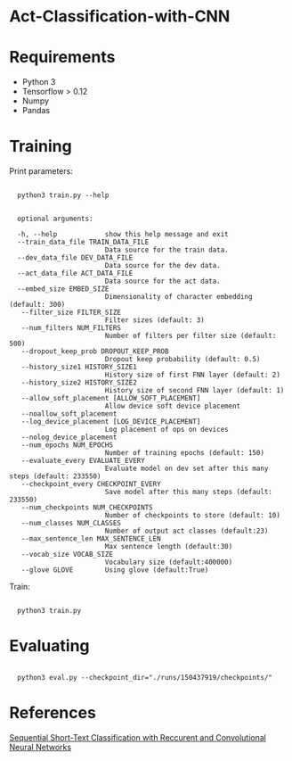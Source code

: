 # Act-Classification-with-CNN

Requirements
============
* Python 3
* Tensorflow > 0.12
* Numpy
* Pandas

Training
=========
Print parameters:
<pre><code>
  python3 train.py --help
</code></pre>
<pre><code>
  optional arguments:

  -h, --help            show this help message and exit
  --train_data_file TRAIN_DATA_FILE
 	                    Data source for the train data.
  --dev_data_file DEV_DATA_FILE
                        Data source for the dev data.
  --act_data_file ACT_DATA_FILE
                        Data source for the act data.
  --embed_size EMBED_SIZE
                        Dimensionality of character embedding (default: 300)
   --filter_size FILTER_SIZE
                        Filter sizes (default: 3)
   --num_filters NUM_FILTERS
                        Number of filters per filter size (default: 500)
   --dropout_keep_prob DROPOUT_KEEP_PROB
                        Dropout keep probability (default: 0.5)
   --history_size1 HISTORY_SIZE1
                        History size of first FNN layer (default: 2)
   --history_size2 HISTORY_SIZE2
                        History size of second FNN layer (default: 1)
   --allow_soft_placement [ALLOW_SOFT_PLACEMENT]
                        Allow device soft device placement
   --noallow_soft_placement
   --log_device_placement [LOG_DEVICE_PLACEMENT]
                        Log placement of ops on devices
   --nolog_device_placement
   --num_epochs NUM_EPOCHS
                        Number of training epochs (default: 150)
   --evaluate_every EVALUATE_EVERY
                        Evaluate model on dev set after this many steps (default: 233550)
   --checkpoint_every CHECKPOINT_EVERY
                        Save model after this many steps (default: 233550)
   --num_checkpoints NUM_CHECKPOINTS
                        Number of checkpoints to store (default: 10)
   --num_classes NUM_CLASSES
                        Number of output act classes (default:23)
   --max_sentence_len MAX_SENTENCE_LEN
                        Max sentence length (default:30)
   --vocab_size VOCAB_SIZE
                        Vocabulary size (default:400000)
   --glove GLOVE        Using glove (default:True)
</code></pre>

Train:
<pre><code>
  python3 train.py
</code></pre>

Evaluating
==========
<pre><code>
  python3 eval.py --checkpoint_dir="./runs/150437919/checkpoints/" 
</code></pre>

References
==========
[Sequential Short-Text Classification with Reccurent and Convolutional Neural Networks](https://arxiv.org/abs/1603.03827)
